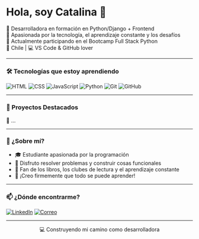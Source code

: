 <h1 aling> Hola, soy Catalina 👋</h1> 

🌱 Desarrolladora en formación en Python/Django + Frontend  
🎯 Apasionada por la tecnología, el aprendizaje constante y los desafíos  
🚀 Actualmente participando en el Bootcamp Full Stack Python  
📍 Chile | 💻 VS Code & GitHub lover

---
### 🛠 Tecnologías que estoy aprendiendo
![HTML](https://img.shields.io/badge/-HTML5-E34F26?logo=html5&logoColor=white)
![CSS](https://img.shields.io/badge/-CSS3-1572B6?logo=css3&logoColor=white)
![JavaScript](https://img.shields.io/badge/-JavaScript-F7DF1E?logo=javascript&logoColor=black)
![Python](https://img.shields.io/badge/-Python-3776AB?logo=python&logoColor=white)
![Git](https://img.shields.io/badge/-Git-F05032?logo=git&logoColor=white)
![GitHub](https://img.shields.io/badge/-GitHub-181717?logo=github&logoColor=white)

---

### 📌 Proyectos Destacados

🔹 ...

---

### 💬 ¿Sobre mí?

- 🎓 Estudiante apasionada por la programación
- 🧩 Disfruto resolver problemas y construir cosas funcionales
- 📖 Fan de los libros, los clubes de lectura y el aprendizaje constante
- 🧠 ¡Creo firmemente que todo se puede aprender!

---

### 📫 ¿Dónde encontrarme?
[![LinkedIn](https://img.shields.io/badge/-LinkedIn-0A66C2?logo=linkedin&logoColor=white)](https://www.linkedin.com/in/catalina-villegas-ortega/)
[![Correo](https://img.shields.io/badge/-Email-D14836?logo=gmail&logoColor=white)](mail:kata1800@gmail.com)

---

<p align="center">💻 Construyendo mi camino como desarrolladora </p>
